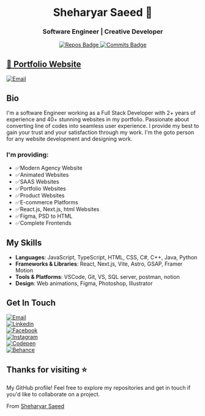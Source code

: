 <h1 align="center">Sheharyar Saeed 👋</h1>
<h3 align="center">Software Engineer | Creative Developer</h3>

<p align="center">
  <a href="https://github.com/sherryjutt932?tab=repositories">
    <img src="https://badges.pufler.dev/repos/sherryjutt932" alt="Repos Badge" />
  </a>
  <a href="https://github.com/sherryjutt932">
    <img src="https://badges.pufler.dev/commits/yearly/sherryjutt932" alt="Commits Badge" />
  </a>
</p>

## [🔰 Portfolio Website](https://sheharyar-saeed-portfolio-2024.vercel.app/)
[![Email](https://img.shields.io/badge/sheharyarsaeed.vercel.app-0d1117?style=for-the-badge&logo=google&logoColor=white&labelColor=010409)](https://sheharyarsaeed.vercel.app/)<br/>

## Bio
I'm a software Engineer working as a Full Stack Developer with 2+ years of experience and 40+ stunning websites in my portfolio. Passionate about converting line of codes into seamless user experience. I provide my best to gain your trust and your satisfaction through my work. I'm the goto person for any website development and designing work.
### I'm providing:

- ✅Modern Agency Website
- ✅Animated Websites
- ✅SAAS Websites
- ✅Portfolio Websites
- ✅Product Websites
- ✅E-commerce Platforms
- ✅React.js, Next.js, html Websites
- ✅Figma, PSD to HTML
- ✅Complete Frontends

## My Skills
- **Languages**: JavaScript, TypeScript, HTML, CSS, C#, C++, Java, Python
- **Frameworks & Libraries**: React, Next.js, Vite, Astro, GSAP, Framer Motion
- **Tools & Platforms**: VSCode, Git, VS, SQL server, postman, notion
- **Design**: Web animations, Figma, Photoshop, Illustrator

## Get In Touch
<!--
- [sheharyarsaeed7@gmail.com](mailto:sheharyarsaeed7@gmail.com)
- [LinkedIn](https://www.linkedin.com/in/sheharyarsaeed932/)
- [Facebook](https://www.facebook.com/profile.php?id=100009704040257)
- [Instagram](https://www.instagram.com/sherry_jutt42/)
- [Codepen](https://codepen.io/sherryjutt932)
- [Behance](https://www.behance.net/sheharyarsaeed1)
-->
<!--
- [![Email - sheharyarsaeed7@gmail.com](https://img.shields.io/badge/Email-sheharyarsaeed7@gmail.com-333?style=for-the-badge&logo=gmail&logoColor=white&labelColor=222)](mailto:sheharyarsaeed7@gmail.com)
- [![Linkedin - sheharyarsaeed932](https://img.shields.io/badge/Linkedin-sheharyarsaeed932-333?style=for-the-badge&logo=linkedin&logoColor=ffffff&labelColor=222)](https://www.linkedin.com/in/sheharyarsaeed932/)
- [![Facebook - Sherry Jutt](https://img.shields.io/badge/Facebook-Sherry%20Jutt-333?style=for-the-badge&logo=facebook&logoColor=0866ff&labelColor=222)](https://www.facebook.com/profile.php?id=100009704040257)
- [![Instagram - sherry_jutt42](https://img.shields.io/badge/Instagram-sherry_jutt42-333?style=for-the-badge&logo=instagram&labelColor=222)](https://www.instagram.com/sherry_jutt42/)
- [![Codepen - sherryjutt932](https://img.shields.io/badge/Codepen-sherryjutt932-333?style=for-the-badge&logo=codepen&logoColor=white&labelColor=222)](https://codepen.io/sherryjutt932)
- [![Behance - sheharyarsaeed1](https://img.shields.io/badge/Behance-sheharyarsaeed1-333333?style=for-the-badge&logo=behance&logoColor=0057ff&labelColor=222)](https://www.behance.net/sheharyarsaeed1)
-->

[![Email](https://img.shields.io/badge/Email%20|%20sheharyarsaeed7@gmail.com-0d1117?style=for-the-badge&logo=gmail&logoColor=white&labelColor=010409)](mailto:sheharyarsaeed7@gmail.com)<br/>
[![Linkedin](https://img.shields.io/badge/Linkedin%20|%20sheharyarsaeed932-0d1117?style=for-the-badge&logo=linkedin&logoColor=ffffff&labelColor=010409)](https://www.linkedin.com/in/sheharyarsaeed932/)<br/>
[![Facebook](https://img.shields.io/badge/Facebook%20|%20Sherry%20Jutt-0d1117?style=for-the-badge&logo=facebook&logoColor=0866ff&labelColor=010409)](https://www.facebook.com/profile.php?id=100009704040257)<br/>
[![Instagram](https://img.shields.io/badge/Instagram%20|%20sherry_jutt42-0d1117?style=for-the-badge&logo=instagram&labelColor=010409)](https://www.instagram.com/sherry_jutt42/)<br/>
[![Codepen](https://img.shields.io/badge/Codepen%20|%20sherryjutt932-0d1117?style=for-the-badge&logo=codepen&logoColor=white&labelColor=010409)](https://codepen.io/sherryjutt932)<br/>
[![Behance](https://img.shields.io/badge/Behance%20|%20sheharyarsaeed1-0d1117?style=for-the-badge&logo=behance&logoColor=0057ff&labelColor=010409)](https://www.behance.net/sheharyarsaeed1)<br/>

## Thanks for visiting ⭐️
My GitHub profile! Feel free to explore my repositories and get in touch if you'd like to collaborate on a project.

From [Sheharyar Saeed](https://sheharyar-saeed-portfolio-2024.vercel.app/)

<!--
**sherryjutt932/sherryjutt932** is a ✨ _special_ ✨ repository because its `README.md` (this file) appears on your GitHub profile.

Here are some ideas to get you started:

- 🔭 I’m currently working on ...
- 🌱 I’m currently learning ...
- 👯 I’m looking to collaborate on ...
- 🤔 I’m looking for help with ...
- 💬 Ask me about ...
- 📫 How to reach me: ...
- 😄 Pronouns: ...
- ⚡ Fun fact: ...
-->
